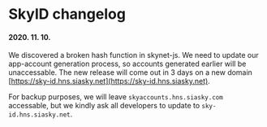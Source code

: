 # SkyID changelog

#### 2020. 11. 10.

We discovered a broken hash function in skynet-js. We need to update our app-account generation process, so accounts generated earlier will be unaccessable. The new release will come out in 3 days on a new domain [https://sky-id.hns.siasky.net](https://sky-id.hns.siasky.net).

For backup purposes, we will leave `skyaccounts.hns.siasky.com` accessable, but we kindly ask all developers to update to `sky-id.hns.siasky.net`.